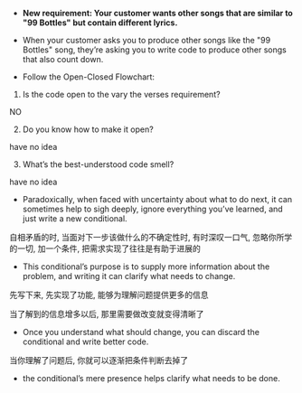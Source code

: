 + **New requirement: Your customer wants other songs that are similar to "99 Bottles" but contain different lyrics.**

+ When your customer asks you to produce other songs like the "99 Bottles" song, they’re asking you to write code to produce other songs that also count down.

+ Follow the Open-Closed Flowchart:

1. Is the code open to the vary the verses requirement?

NO

2. Do you know how to make it open?

have no idea

3. What’s the best-understood code smell?

have no idea

+ Paradoxically, when faced with uncertainty about what to do next, it can sometimes help to sigh deeply, ignore everything you’ve learned, and just write a new conditional.

自相矛盾的时, 当面对下一步该做什么的不确定性时, 有时深叹一口气, 忽略你所学的一切, 加一个条件, 把需求实现了往往是有助于进展的

+ This conditional’s purpose is to supply more information about the problem, and writing it can clarify what needs to change.

先写下来, 先实现了功能, 能够为理解问题提供更多的信息

当了解到的信息增多以后, 那里需要做改变就变得清晰了

+ Once you understand what should change, you can discard the conditional and write better code.

当你理解了问题后, 你就可以逐渐把条件判断去掉了

+ the conditional’s mere presence helps clarify what needs to be done.
